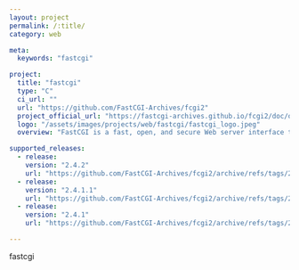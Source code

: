 ```yaml
---
layout: project
permalink: /:title/
category: web

meta:
  keywords: "fastcgi"

project:
  title: "fastcgi"
  type: "C"
  ci_url: ""
  url: "https://github.com/FastCGI-Archives/fcgi2"
  project_official_url: "https://fastcgi-archives.github.io/fcgi2/doc/overview.html"
  logo: "/assets/images/projects/web/fastcgi/fastcgi_logo.jpeg"
  overview: "FastCGI is a fast, open, and secure Web server interface that solves the performance problems inherent in CGI, without introducing the overhead and complexity of proprietary APIs (Application Programming Interfaces)."

supported_releases:
  - release:
    version: "2.4.2"
    url: "https://github.com/FastCGI-Archives/fcgi2/archive/refs/tags/2.4.2.tar.gz"
  - release:
    version: "2.4.1.1"
    url: "https://github.com/FastCGI-Archives/fcgi2/archive/refs/tags/2.4.1.1.tar.gz"
  - release:
    version: "2.4.1"
    url: "https://github.com/FastCGI-Archives/fcgi2/archive/refs/tags/2.4.1.tar.gz"

---
```


<p>fastcgi</p>
